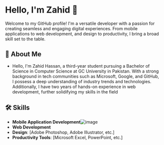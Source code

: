 # Hello, I'm Zahid 👋

Welcome to my GitHub profile! I'm a versatile developer with a passion for creating seamless and engaging digital experiences. From mobile applications to web development, and design to productivity, I bring a broad skill set to the table.

## 🚀 About Me

- Hello, I'm Zahid Hassan, a third-year student pursuing a Bachelor of Science in Computer Science at GC University in Pakistan. With a strong background in tech communities such as Microsoft, Google, and GitHub, I possess a deep understanding of industry trends and technologies. Additionally, I have two years of hands-on experience in web development, further solidifying my skills in the field

## 🛠️ Skills

- **Mobile Application Development**![image](https://github.com/user-attachments/assets/12778a54-744b-4041-a9ba-5b77d3eb1cea)
- **Web Development**
- **Design**: [Adobe Photoshop, Adobe Illustrator, etc.]
- **Productivity Tools**: [Microsoft Excel, PowerPoint, etc.]



